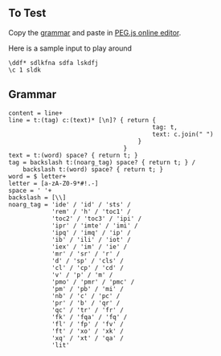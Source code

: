 ## To Test
Copy the [grammar](https://github.com/Bridgeconn/usfm-spew/new/master#grammar) and paste in [PEG.js online editor](https://pegjs.org/online).

Here is a sample input to play around

```
\ddf* sdlkfna sdfa lskdfj
\c 1 sldk
```


## Grammar
```
content = line+
line = t:(tag) c:(text)* [\n]? { return { 
										tag: t,
										text: c.join(" ")
									}
								}
text = t:(word) space? { return t; }
tag = backslash t:(noarg_tag) space? { return t; } / 
	backslash t:(word) space? { return t; }
word = $ letter+
letter = [a-zA-Z0-9*#!.-]
space = ' '+
backslash = [\\]
noarg_tag = 'ide' / 'id' / 'sts' / 
			'rem' / 'h' / 'toc1' / 
            'toc2' / 'toc3' / 'ipi' / 
            'ipr' / 'imte' / 'imi' / 
            'ipq' / 'imq' / 'ip' / 
            'ib' / 'ili' / 'iot' / 
            'iex' / 'im' / 'ie' / 
            'mr' / 'sr' / 'r' / 
            'd' / 'sp' / 'cls' / 
            'cl' / 'cp' / 'cd' / 
            'v' / 'p' / 'm' / 
            'pmo' / 'pmr' / 'pmc' / 
            'pm' / 'pb' / 'mi' / 
            'nb' / 'c' / 'pc' / 
            'pr' / 'b' / 'qr' / 
            'qc' / 'tr' / 'fr' / 
            'fk' / 'fqa' / 'fq' / 
            'fl' / 'fp' / 'fv' / 
            'ft' / 'xo' / 'xk' / 
            'xq' / 'xt' / 'qa' / 
            'lit'
```
